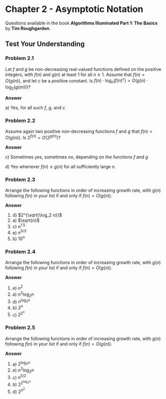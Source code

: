 # Chapter 2 - Asymptotic Notation

Questions available in the book **Algorithms Illuminated Part 1: The Basics** by **Tim Roughgarden**.

## Test  Your Understanding

### Problem 2.1

Let $f$ and $g$ be non-decreasing real-valued functions defined on the positive integers, with $f(n)$ and $g(n)$ at least 1 for all $n \geq 1$. Assume that $f(n) = O(g(n))$, and let $c$ be a positive constant. Is $f(n) \cdot \log_n(f(n)^c) = O(g(n) \cdot \log_2(g(m)))$?

**Answer**

a) Yes, for all such $f$, $g$, and $c$

### Problem 2.2

Assume again two positive non-decreasing functions $f$ and $g$ that $f(n) = O(g(n))$. Is $2^{f(n)} = O(2^{g(n)})$?

**Answer**

c) Sometimes yes, sometimes no, depending on the functions $f$ and $g$

d) Yes whenever $f(n) \leq g(n)$ for all sufficiently large $n$.

### Problem 2.3

Arrange the following functions in order of increasing growth rate, with $g(n)$ following $f(n)$ in your list if and only if $f(n) = O(g(n))$.

**Answer**

1. d) $2^{\sqrt{\log_2 n}}$
2. a) $\sqrt{n}$
3. c) $n^{1.5}$
4. e) $n^{5/3}$
5. b) $10^n$

### Problem 2.4

Arrange the following functions in order of increasing growth rate, with $g(n)$ following $f(n)$ in your list if and only if $f(n) = O(g(n))$.

**Answer**

1. e) $n^2$
2. a) $n^2 \log_2 n$
3. d) $n^{\log_2 n}$
4. b) $2^n$
5. c) $2^{2^n}$

### Problem 2.5

Arrange the following functions in order of increasing growth rate, with $g(n)$ following $f(n)$ in your list if and only if $f(n) = O(g(n))$.

**Answer**

1. a) $2^{\log_2 n}$
2. e) $n^2 \log_2 n$ 
3. c) $n^{5/2}$
4. b) $2^{2^{\log_2 n}}$ 
5. d) $2^{n^2}$
